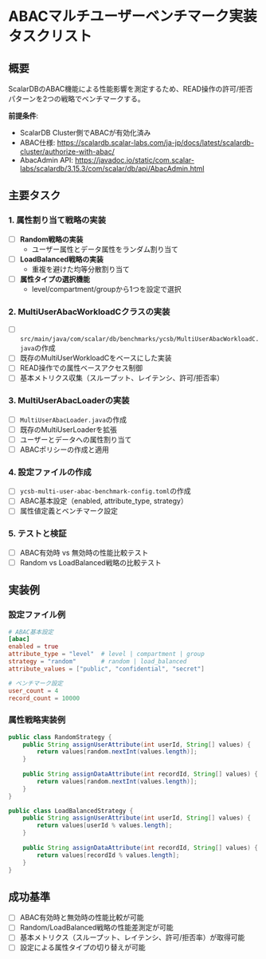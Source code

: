# ABACマルチユーザーベンチマーク実装タスクリスト

## 概要
ScalarDBのABAC機能による性能影響を測定するため、READ操作の許可/拒否パターンを2つの戦略でベンチマークする。

**前提条件**: 
- ScalarDB Cluster側でABACが有効化済み
- ABAC仕様: https://scalardb.scalar-labs.com/ja-jp/docs/latest/scalardb-cluster/authorize-with-abac/
- AbacAdmin API: https://javadoc.io/static/com.scalar-labs/scalardb/3.15.3/com/scalar/db/api/AbacAdmin.html

## 主要タスク

### 1. 属性割り当て戦略の実装
- [ ] **Random戦略の実装**
  - ユーザー属性とデータ属性をランダム割り当て
- [ ] **LoadBalanced戦略の実装**
  - 重複を避けた均等分散割り当て
- [ ] **属性タイプの選択機能**
  - level/compartment/groupから1つを設定で選択

### 2. MultiUserAbacWorkloadCクラスの実装
- [ ] `src/main/java/com/scalar/db/benchmarks/ycsb/MultiUserAbacWorkloadC.java`の作成
- [ ] 既存のMultiUserWorkloadCをベースにした実装
- [ ] READ操作での属性ベースアクセス制御
- [ ] 基本メトリクス収集（スループット、レイテンシ、許可/拒否率）

### 3. MultiUserAbacLoaderの実装
- [ ] `MultiUserAbacLoader.java`の作成
- [ ] 既存のMultiUserLoaderを拡張
- [ ] ユーザーとデータへの属性割り当て
- [ ] ABACポリシーの作成と適用

### 4. 設定ファイルの作成
- [ ] `ycsb-multi-user-abac-benchmark-config.toml`の作成
- [ ] ABAC基本設定（enabled, attribute_type, strategy）
- [ ] 属性値定義とベンチマーク設定

### 5. テストと検証
- [ ] ABAC有効時 vs 無効時の性能比較テスト
- [ ] Random vs LoadBalanced戦略の比較テスト

## 実装例

### 設定ファイル例
```toml
# ABAC基本設定
[abac]
enabled = true
attribute_type = "level"  # level | compartment | group
strategy = "random"       # random | load_balanced
attribute_values = ["public", "confidential", "secret"]

# ベンチマーク設定
user_count = 4
record_count = 10000
```

### 属性戦略実装例
```java
public class RandomStrategy {
    public String assignUserAttribute(int userId, String[] values) {
        return values[random.nextInt(values.length)];
    }
    
    public String assignDataAttribute(int recordId, String[] values) {
        return values[random.nextInt(values.length)];
    }
}

public class LoadBalancedStrategy {
    public String assignUserAttribute(int userId, String[] values) {
        return values[userId % values.length];
    }
    
    public String assignDataAttribute(int recordId, String[] values) {
        return values[recordId % values.length];
    }
}
```

## 成功基準

- [ ] ABAC有効時と無効時の性能比較が可能
- [ ] Random/LoadBalanced戦略の性能差測定が可能
- [ ] 基本メトリクス（スループット、レイテンシ、許可/拒否率）が取得可能
- [ ] 設定による属性タイプの切り替えが可能
